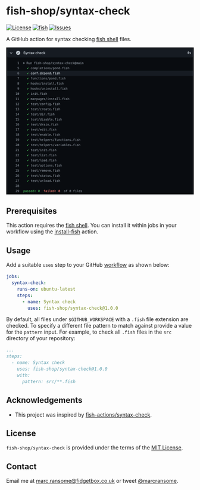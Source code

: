 # fish-shop/syntax-check

[![License](https://img.shields.io/badge/license-MIT-blue)](http://opensource.org/licenses/mit-license.php) [![fish](https://img.shields.io/badge/fish-3.2.2-blue)](https://fishshell.com) [![Issues](https://img.shields.io/github/issues/fish-shop/syntax-check)](https://github.com/fish-shop/syntax-check/issues)

A GitHub action for syntax checking [fish shell](https://fishshell.com) files.

<img src="example.png" width="800">

## Prerequisites

This action requires the [fish shell](https://fishshell.com). You can install it within jobs in your workflow using the [install-fish](https://github.com/fish-actions/install-fish) action.

## Usage

Add a suitable `uses` step to your GitHub [workflow](https://docs.github.com/en/actions/reference/workflow-syntax-for-github-actions) as shown below:

```yaml
jobs:
  syntax-check:
    runs-on: ubuntu-latest
    steps:
      - name: Syntax check
        uses: fish-shop/syntax-check@1.0.0
```

By default, all files under `$GITHUB_WORKSPACE` with a `.fish` file extension are checked. To specify a different file pattern to match against provide a value for the `pattern` input. For example, to check all `.fish` files in the `src` directory of your repository:

```yaml
...
steps:
  - name: Syntax check
    uses: fish-shop/syntax-check@1.0.0
    with:
      pattern: src/**.fish
```

## Acknowledgements

* This project was inspired by [fish-actions/syntax-check](https://github.com/fish-actions/syntax-check).

## License
`fish-shop/syntax-check` is provided under the terms of the [MIT License](http://opensource.org/licenses/mit-license.php).

## Contact
Email me at [marc.ransome@fidgetbox.co.uk](mailto:marc.ransome@fidgetbox.co.uk) or tweet [@marcransome](http://www.twitter.com/marcransome).
